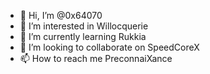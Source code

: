 - 👋 Hi, I’m @0x64070
- 👀 I’m interested in Willocquerie
- 🌱 I’m currently learning Rukkia
- 💞️ I’m looking to collaborate on SpeedCoreX
- 📫 How to reach me PreconnaiXance

